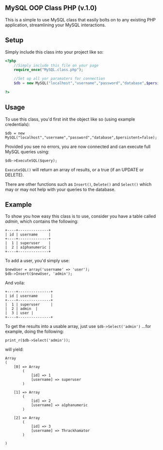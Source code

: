 MySQL OOP Class PHP (v.1.0)
------------

This is a simple to use MySQL class that easily bolts on to any existing PHP application, streamlining your MySQL interactions.

Setup
-----

Simply include this class into your project like so:

```php
<?php
	//Simply include this file on your page
	require_once("MySQL.class.php");

	//Set up all yor paramaters for connection
	$db = new MySQL("localhost","username","password","database",$persistent=false);
  
?>
```

Usage
-----

To use this class, you'd first init the object like so (using example credentials):

`$db = new MySQL("localhost","username","password","database",$persistent=false);`

Provided you see no errors, you are now connected and can execute full MySQL queries using:

`$db->ExecuteSQL($query);`

`ExecuteSQL()` will return an array of results, or a true (if an UPDATE or DELETE).

There are other functions such as `Insert()`, `Delete()` and `Select()` which may or may not help with your queries to the database.

Example
-------

To show you how easy this class is to use, consider you have a table called *admin*, which contains the following:

```
+----+--------------+
| id | username     |
+----+--------------+
|  1 | superuser    |
|  2 | a1phanumeric |
+----+--------------+
```

To add a user, you'd simply use:

```
$newUser = array('username' => 'user');
$db->Insert($newUser, 'admin');
```

And voila:

```
+----+---------------+
| id | username      |
+----+---------------+
|  1 | superuser     |
|  2 | admin  |
|  3 | user |
+----+---------------+
```

To get the results into a usable array, just use `$db->Select('admin')` ...for example, doing the following:

`print_r($db->Select('admin'));`

will yield:

```
Array
(
    [0] => Array
        (
            [id] => 1
            [username] => superuser
        )

    [1] => Array
        (
            [id] => 2
            [username] => a1phanumeric
        )

    [2] => Array
        (
            [id] => 3
            [username] => Thrackhamator
        )

)
```